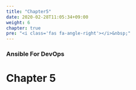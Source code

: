 ```yaml
---
title: "Chapter5"
date: 2020-02-28T11:05:34+09:00
weight: 6
chapter: true
pre: "<i class='fas fa-angle-right'></i>&nbsp;"
---
```


### Ansible For DevOps

# Chapter 5
